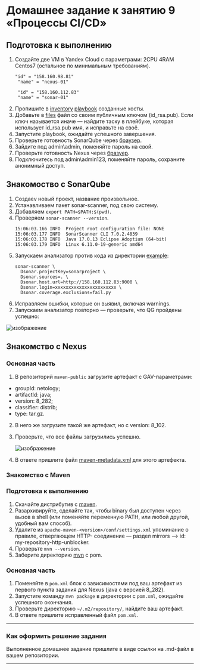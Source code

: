 # Домашнее задание к занятию 9 «Процессы CI/CD»

## Подготовка к выполнению

1. Создайте две VM в Yandex Cloud с параметрами: 2CPU 4RAM Centos7 (остальное по минимальным требованиям).
   ```
   "id" = "158.160.98.81"
    "name" = "nexus-01"

    "id" = "158.160.112.83"
    "name" = "sonar-01"
   ```
2. Пропишите в [inventory](./infrastructure/inventory/cicd/hosts.yml) [playbook](./infrastructure/site.yml) созданные хосты.
3. Добавьте в [files](./infrastructure/files/) файл со своим публичным ключом (id_rsa.pub). Если ключ называется иначе — найдите таску в плейбуке, которая использует id_rsa.pub имя, и исправьте на своё.
4. Запустите playbook, ожидайте успешного завершения.
5. Проверьте готовность SonarQube через [браузер](http://localhost:9000).
6. Зайдите под admin\admin, поменяйте пароль на свой.
7. Проверьте готовность Nexus через [бразуер](http://localhost:8081).
8. Подключитесь под admin\admin123, поменяйте пароль, сохраните анонимный доступ.

## Знакомоство с SonarQube

1. Создаеv новый проект, название произвольное.
2. Устанавливаем пакет sonar-scanner, под свою систему.
3. Добавляем ```export PATH=$PATH:$(pwd)```.
4. Проверяем `sonar-scanner --version`.
   ```
   15:06:03.166 INFO  Project root configuration file: NONE
   15:06:03.177 INFO  SonarScanner CLI 7.0.2.4839
   15:06:03.178 INFO  Java 17.0.13 Eclipse Adoptium (64-bit)
   15:06:03.179 INFO  Linux 6.11.0-19-generic amd64
   ```
5. Запускаем анализатор против кода из директории [example](./example):
   ```
   sonar-scanner \
     Dsonar.projectKey=sonarproject \
     Dsonar.sources=. \
     Dsonar.host.url=http://158.160.112.83:9000 \
     Dsonar.login=xxxxxxxxxxxxxxxxxxxxxxx \
     Dsonar.coverage.exclusions=fail.py
   ```
7. Исправляем ошибки, которые он выявил, включая warnings.
8. Запускаем анализатор повторно — проверьте, что QG пройдены успешно:

![изображение](https://github.com/user-attachments/assets/fd91d03f-9ecf-4f39-ac12-2915ac16ee0e)


## Знакомство с Nexus

### Основная часть

1. В репозиторий `maven-public` загрузите артефакт с GAV-параметрами:

 *    groupId: netology;
 *    artifactId: java;
 *    version: 8_282;
 *    classifier: distrib;
 *    type: tar.gz.
   
2. В него же загрузите такой же артефакт, но с version: 8_102.
3. Проверьте, что все файлы загрузились успешно.

   ![изображение](https://github.com/user-attachments/assets/2d41dfc0-04a6-4397-a869-94f17c05f5ae)

4. В ответе пришлите файл [maven-metadata.xml](maven-metadata.xml) для этого артефекта.

### Знакомство с Maven

### Подготовка к выполнению

1. Скачайте дистрибутив с [maven](https://maven.apache.org/download.cgi).
2. Разархивируйте, сделайте так, чтобы binary был доступен через вызов в shell (или поменяйте переменную PATH, или любой другой, удобный вам способ).
3. Удалите из `apache-maven-<version>/conf/settings.xml` упоминание о правиле, отвергающем HTTP- соединение — раздел mirrors —> id: my-repository-http-unblocker.
4. Проверьте `mvn --version`.
5. Заберите директорию [mvn](./mvn) с pom.

### Основная часть

1. Поменяйте в `pom.xml` блок с зависимостями под ваш артефакт из первого пункта задания для Nexus (java с версией 8_282).
2. Запустите команду `mvn package` в директории с `pom.xml`, ожидайте успешного окончания.
3. Проверьте директорию `~/.m2/repository/`, найдите ваш артефакт.
4. В ответе пришлите исправленный файл `pom.xml`.

---

### Как оформить решение задания

Выполненное домашнее задание пришлите в виде ссылки на .md-файл в вашем репозитории.

---
